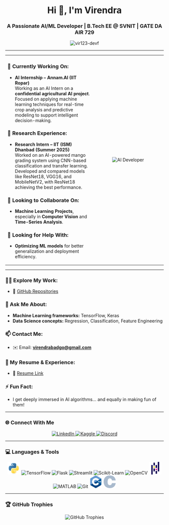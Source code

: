 <h1 align="center">Hi 👋, I'm Virendra</h1>
<h3 align="center">A Passionate AI/ML Developer | B.Tech EE @ SVNIT | GATE DA AIR 729</h3>

<p align="center">
  <img src="https://komarev.com/ghpvc/?username=vir123-devf&label=Profile%20views&color=0e75b6&style=flat" alt="vir123-devf" />
</p>

---

<table>
<tr>
<td width="55%">

### 🔭 Currently Working On:
- **AI Internship – Annam.AI (IIT Ropar)**  
  Working as an AI Intern on a **confidential agricultural AI project**. Focused on applying machine learning techniques for real-time crop analysis and predictive modeling to support intelligent decision-making.

### 🧪 Research Experience:
- **Research Intern – IIT (ISM) Dhanbad (Summer 2025)**  
  Worked on an AI-powered mango grading system using CNN-based classification and transfer learning.
  Developed and compared models like ResNet18, VGG16, and MobileNetV2, with ResNet18 achieving the best performance.

### 👯 Looking to Collaborate On:
- **Machine Learning Projects**, especially in **Computer Vision** and **Time-Series Analysis**.

### 🤝 Looking for Help With:
- **Optimizing ML models** for better generalization and deployment efficiency.

</td>
<td width="45%" align="center">
  <img src="https://media.giphy.com/media/qgQUggAC3Pfv687qPC/giphy.gif" width="350" alt="AI Developer" />
</td>
</tr>
</table>

---

### 👨‍💻 Explore My Work:
- 🔗 [GitHub Repositories](https://github.com/vir123-devf?tab=repositories)

### 💬 Ask Me About:
- **Machine Learning frameworks:** TensorFlow, Keras  
- **Data Science concepts:** Regression, Classification, Feature Engineering

### 📫 Contact Me:
- ✉️ Email: **virendrabadgo@gmail.com**

### 📄 My Resume & Experience:
- 📎 [Resume Link](https://drive.google.com/drive/folders/1SW4lPpe8Lj4dDvllGhCEckAjM5M86M1Z?usp=sharing)

### ⚡ Fun Fact:
- I get deeply immersed in AI algorithms... and equally in making fun of them!

---

### 🌐 Connect With Me

<p align="center">
  <a href="https://www.linkedin.com/in/virendra-badgotya-ml/" target="_blank">
    <img src="https://raw.githubusercontent.com/rahuldkjain/github-profile-readme-generator/master/src/images/icons/Social/linked-in-alt.svg" alt="LinkedIn" height="30" width="40" />
  </a>
  <a href="https://kaggle.com/virendrabadgotya" target="_blank">
    <img src="https://raw.githubusercontent.com/rahuldkjain/github-profile-readme-generator/master/src/images/icons/Social/kaggle.svg" alt="Kaggle" height="30" width="40" />
  </a>
  <a href="https://discord.gg/r8xVt4bn" target="_blank">
    <img src="https://raw.githubusercontent.com/rahuldkjain/github-profile-readme-generator/master/src/images/icons/Social/discord.svg" alt="Discord" height="30" width="40" />
  </a>
</p>

---

### 💻 Languages & Tools

<p align="center">
  <img src="https://raw.githubusercontent.com/devicons/devicon/master/icons/python/python-original.svg" alt="Python" width="40" height="40" />
  <img src="https://www.vectorlogo.zone/logos/tensorflow/tensorflow-icon.svg" alt="TensorFlow" width="40" height="40" />
  <img src="https://cdn.worldvectorlogo.com/logos/flask.svg" alt="Flask" width="40" height="40" />
  <img src="https://streamlit.io/images/brand/streamlit-logo-primary-colormark-darktext.png" alt="Streamlit" width="80" height="40" />
  <img src="https://upload.wikimedia.org/wikipedia/commons/0/05/Scikit_learn_logo_small.svg" alt="Scikit-Learn" width="40" height="40" />
  <img src="https://www.vectorlogo.zone/logos/opencv/opencv-icon.svg" alt="OpenCV" width="40" height="40" />
  <img src="https://raw.githubusercontent.com/devicons/devicon/2ae2a900d2f041da66e950e4d48052658d850630/icons/pandas/pandas-original.svg" alt="Pandas" width="40" height="40" />
  <img src="https://upload.wikimedia.org/wikipedia/commons/2/21/Matlab_Logo.png" alt="MATLAB" width="40" height="40" />
  <img src="https://www.vectorlogo.zone/logos/git-scm/git-scm-icon.svg" alt="Git" width="40" height="40" />
  <img src="https://raw.githubusercontent.com/devicons/devicon/master/icons/cplusplus/cplusplus-original.svg" alt="C++" width="40" height="40" />
  <img src="https://raw.githubusercontent.com/devicons/devicon/master/icons/c/c-original.svg" alt="C" width="40" height="40" />
</p>

---

### 🏆 GitHub Trophies

<p align="center"> 
  <img src="https://github-profile-trophy.vercel.app/?username=vir123-devf&theme=algolia&no-bg=true&no-frame=true" alt="GitHub Trophies" />
</p>
